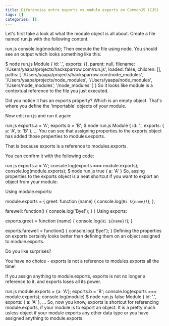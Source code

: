 ```yaml
---
title: Diferencias entre exports vs module.exports en CommonJS (CJS)
tags: []
categories: []
---
```


Let's first take a look at what the module object is all about. Create a file named run.js with the following content.

run.js
console.log(module);
Then execute the file using node. You should see an output which looks something like this:

$ node run.js
Module {
  id: '.',
  exports: {},
  parent: null,
  filename: '/Users/yaapa/projects/hacksparrow.com/run.js',
  loaded: false,
  children: [],
  paths:
   [ '/Users/yaapa/projects/hacksparrow.com/node_modules',
     '/Users/yaapa/projects/node_modules',
     '/Users/yaapa/node_modules',
     '/Users/node_modules',
     '/node_modules' ] }
So it looks like module is a contextual reference to the file you just executed.

Did you notice it has an exports property? Which is an empty object. That's where you define the 'importable' objects of your module.

Now edit run.js and run it again:

run.js
exports.a = 'A';
exports.b = 'B';
$ node run.js
Module {
  id: '.',
  exports: { a: 'A', b: 'B' },
  ...
You can see that assigning properties to the exports object has added those properties to modules.exports.

That is because exports is a reference to modules.exports.

You can confirm it with the following code:

run.js
exports.a = 'A';
console.log(exports === module.exports);
console.log(module.exports);
$ node run.js
true
{ a: 'A' }
So, assing properties to the exports object is a neat shortcut if you want to export an object from your module:

Using module.exports:

module.exports = {
  greet: function (name) {
    console.log(`Hi ${name}!`);
  },

  farewell: function() {
    console.log('Bye!');
  }
}
Using exports:

exports.greet = function (name) {
  console.log(`Hi ${name}!`);
}

exports.farewell = function() {
  console.log('Bye!');
}
Defining the properties on exports certainly looks better than defining them on an object assigned to module.exports.

Do you like surprises?

You have no choice - exports is not a reference to modules.exports all the time!

If you assign anything to module.exports, exports is not no longer a reference to it, and exports loses all its power.

run.js
module.exports = {a: 'A'};
exports.b = 'B';
console.log(exports === module.exports);
console.log(module)
$ node run.js
false
Module {
  id: '.',
  exports: { a: 'A' },
  ...
So, now you know, exports is shortcut for referencing module.exports, if your module is to export an object. It is a pretty much usless object if your module exports any other data type or you have assigned anything to module.exports.